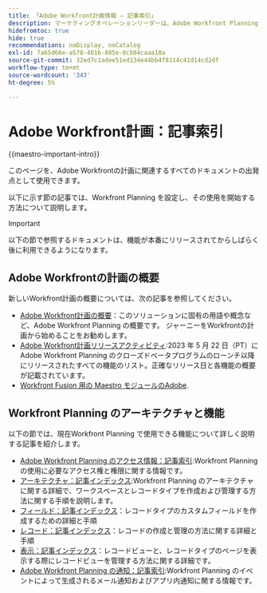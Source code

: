 ```yaml
---
title: 「Adobe Workfront計画情報 – 記事索引」
description: マーケティングオペレーションリーダーは、Adobe Workfront Planning を使用することで、すべてのチームのマーケティングライフサイクル全体で作業を整理できます。 この節の記事では、計画機能を設定する方法と、計画機能をキャンペーン管理操作の一部として使用する方法について説明します。
hidefromtoc: true
hide: true
recommendations: noDisplay, noCatalog
exl-id: 7a65d66e-a578-4016-805e-0cb04caaa18a
source-git-commit: 32ed7c1adee51ed134e44bb4f8114c41d14cd2df
workflow-type: tm+mt
source-wordcount: '343'
ht-degree: 5%

---
```


# Adobe Workfront計画：記事索引

<!--
title: Adobe Maestro 
description: As a marketing operations leader, you can use Adobe Maestro to organize work across the marketing lifecycle for all your teams. The articles in this section describe how you can configure Maestro and how you can start using its capabilities as part of your campaign management operations. 
hidefromtoc: yes
author: Alina
feature: Work Management
role: User, Admin
hide: yes
-->

<!--update the metadata with real information when making this avilable in TOC and in the left nav-->

<!-- update the title to "Article index" when we get out of beta and we inhide this article-->

<!--remove the video at open beta or before-->

{{maestro-important-intro}}

このページを、Adobe Workfrontの計画に関連するすべてのドキュメントの出発点として使用できます。

以下に示す節の記事では、Workfront Planning を設定し、その使用を開始する方法について説明します。

>[!IMPORTANT]
>
>以下の節で参照するドキュメントは、機能が本番にリリースされてからしばらく後に利用できるようになります。

## Adobe Workfrontの計画の概要

新しいWorkfront計画の概要については、次の記事を参照してください。

<!--update the video when we have something better, especially after Open Beta - remove it-->

<!--* [View a video demonstration of Adobe Maestro](https://video.tv.adobe.com/v/3424253/){target=_blank}-->

* [Adobe Workfront計画の概要](maestro-overview.md)：このソリューションに固有の用語や概念など、Adobe Workfront Planning の概要です。 ジャーニーをWorkfrontの計画から始めることをお勧めします。
* [Adobe Workfront計画リリースアクティビティ](/help/quicksilver/maestro/release-activity.md):2023 年 5 月 22 日（PT）にAdobe Workfront Planning のクローズドベータプログラムのローンチ以降にリリースされたすべての機能のリスト。正確なリリース日と各機能の概要が記載されています。
* [Workfront Fusion 用の Maestro モジュールのAdobe](/help/quicksilver/workfront-fusion/apps-and-their-modules/workfront-planning-modules.md).

## Workfront Planning のアーキテクチャと機能

以下の節では、現在Workfront Planning で使用できる機能について詳しく説明する記事を紹介します。

* [Adobe Workfront Planning のアクセス情報：記事索引](/help/quicksilver/maestro/access/access-information.md):Workfront Planning の使用に必要なアクセス権と権限に関する情報です。
* [アーキテクチャ：記事インデックス](/help/quicksilver/maestro/architecture/architecture-information.md):Workfront Planning のアーキテクチャに関する詳細で、ワークスペースとレコードタイプを作成および管理する方法に関する手順を説明します。
* [フィールド：記事インデックス](/help/quicksilver/maestro/fields/fields-information.md)：レコードタイプのカスタムフィールドを作成するための詳細と手順
* [レコード：記事インデックス](/help/quicksilver/maestro/records/records-information.md)：レコードの作成と管理の方法に関する詳細と手順
* [表示：記事インデックス](/help/quicksilver/maestro/views/views-information.md)：レコードビューと、レコードタイプのページを表示する際にレコードビューを管理する方法に関する詳細です。
* [Adobe Workfront Planning の通知：記事索引](/help/quicksilver/maestro/notifications/notifications-information.md):Workfront Planning のイベントによって生成されるメール通知およびアプリ内通知に関する情報です。

